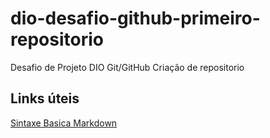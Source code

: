 # dio-desafio-github-primeiro-repositorio
Desafio de Projeto DIO Git/GitHub 
Criação de repositorio

## Links úteis
[Sintaxe Basica Markdown](https://www.markdownguide.org/basic-syntax/)
